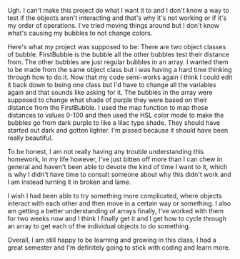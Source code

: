 Ugh. I can't make this project do what I want it to and I don't know a way to test if the objects aren't interacting and that's why it's not working or if it's my order of operations. I've tried moving things around but I don't know what's causing my bubbles to not change colors.

Here's what my project was supposed to be:
There are two object classes of bubble. FirstBubble is the bubble all the other bubbles test their distance from. The other bubbles are just regular bubbles in an array. I wanted them to be made from the same object class but i was having a hard time thinking through how to do it. Now that my code semi-works again I think I could edit it back down to being one class but I'd have to change all the variables again and that sounds like asking for it.
The bubbles in the array were supposed to change what shade of purple they were based on their distance from the FirstBubble. I used the map function to map those distances to values 0-100 and then used the HSL color mode to make the bubbles go from dark purple to like a lilac type shade. They should have started out dark and gotten lighter. I'm pissed because it should have been really beautiful.

To be honest, I am not really having any trouble understanding this homework, in my life however, I've just bitten off more than I can chew in general and haven't been able to devote the kind of time I want to it, which is why I didn't have time to consult someone about why this didn't work and I am instead turning it in broken and lame.

I wish I had been able to try something more complicated, where objects interact with each other and then move in a certain way or something. I also am getting a better understanding of arrays finally, I've worked with them for two weeks now and I think I finally get it and I get how to cycle through an array to get each of the individual objects to do something.

Overall, I am still happy to be learning and growing in this class, I had a great semester and I'm definitely going to stick with coding and learn more.
